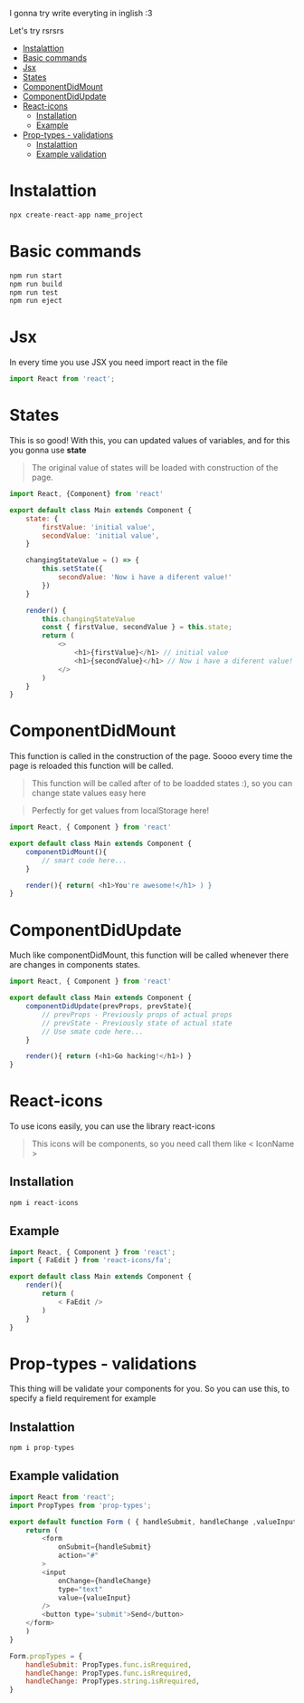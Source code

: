 I gonna try write everyting in inglish :3

Let's try rsrsrs

- [Instalattion](#instalattion)
- [Basic commands](#basic-commands)
- [Jsx](#jsx)
- [States](#states)
- [ComponentDidMount](#componentdidmount)
- [ComponentDidUpdate](#componentdidupdate)
- [React-icons](#react-icons)
  - [Installation](#installation)
  - [Example](#example)
- [Prop-types - validations](#prop-types---validations)
  - [Instalattion](#instalattion-1)
  - [Example validation](#example-validation)

# Instalattion

```js
npx create-react-app name_project
```

# Basic commands

```js
npm run start
npm run build
npm run test
npm run eject
```

# Jsx

In every time you use JSX you need import react in the file

```js
import React from 'react';
```

# States

This is so good! With this, you can updated values of variables, and for this you gonna use **state**

> The original value of states will be loaded with construction of the page.

```js
import React, {Component} from 'react'

export default class Main extends Component {
    state: {
        firstValue: 'initial value',
        secondValue: 'initial value',
    }

    changingStateValue = () => {
        this.setState({
            secondValue: 'Now i have a diferent value!'
        })
    }

    render() {
        this.changingStateValue
        const { firstValue, secondValue } = this.state;
        return (
            <>
                <h1>{firstValue}</h1> // initial value
                <h1>{secondValue}</h1> // Now i have a diferent value!
            </>
        )
    }
}
```

# ComponentDidMount

This function is called in the construction of the page. Soooo every time the page is reloaded this function will be called.

> This function will be called after of to be loadded states :), so you can change state values easy here

> Perfectly for get values from localStorage here!

```js
import React, { Component } from 'react'

export default class Main extends Component {
    componentDidMount(){
        // smart code here...
    }

    render(){ return( <h1>You're awesome!</h1> ) }
}
```

# ComponentDidUpdate

Much like componentDidMount, this function will be called whenever there are changes in components states.

```js
import React, { Component } from 'react'

export default class Main extends Component {
    componentDidUpdate(prevProps, prevState){
        // prevProps - Previously props of actual props
        // prevState - Previously state of actual state
        // Use smate code here...
    }

    render(){ return (<h1>Go hacking!</h1>) }
}
```

# React-icons

To use icons easily, you can use the library react-icons

> This icons will be components, so you need call them like < IconName >

## Installation

```js
npm i react-icons
```

## Example

```js
import React, { Component } from 'react';
import { FaEdit } from 'react-icons/fa';

export default class Main extends Component {
    render(){
        return (
            < FaEdit />
        )
    }
}
```

# Prop-types - validations

This thing will be validate your components for you. So you can use this, to specify a field requirement for example

## Instalattion 

```js
npm i prop-types
```

## Example validation

```js
import React from 'react';
import PropTypes from 'prop-types';

export default function Form ( { handleSubmit, handleChange ,valueInput } ){
    return (
        <form
            onSubmit={handleSubmit}
            action="#"
        >
        <input
            onChange={handleChange}
            type="text"
            value={valueInput}
        />
        <button type='submit'>Send</button>
    </form>
    )
}

Form.propTypes = {
    handleSubmit: PropTypes.func.isRrequired,
    handleChange: PropTypes.func.isRrequired,
    handleChange: PropTypes.string.isRrequired,
}
```